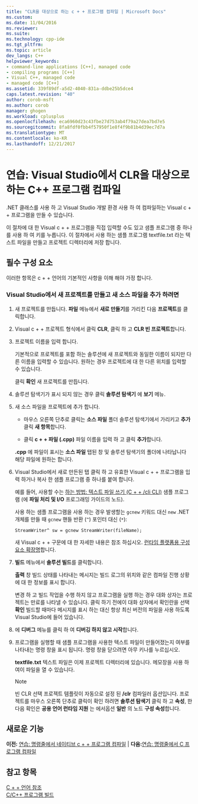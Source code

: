```yaml
---
title: "CLR을 대상으로 하는 c + + 프로그램 컴파일 | Microsoft Docs"
ms.custom: 
ms.date: 11/04/2016
ms.reviewer: 
ms.suite: 
ms.technology: cpp-ide
ms.tgt_pltfrm: 
ms.topic: article
dev_langs: C++
helpviewer_keywords:
- command-line applications [C++], managed code
- compiling programs [C++]
- Visual C++, managed code
- managed code [C++]
ms.assetid: 339f89df-a5d2-4040-831a-ddbe25b5dce4
caps.latest.revision: "40"
author: corob-msft
ms.author: corob
manager: ghogen
ms.workload: cplusplus
ms.openlocfilehash: eca6960d23c43fbe27d753ab4f79a27dea7bd7e5
ms.sourcegitcommit: 8fa8fdf0fbb4f57950f1e8f4f9b81b4d39ec7d7a
ms.translationtype: MT
ms.contentlocale: ko-KR
ms.lasthandoff: 12/21/2017
---
```

# <a name="walkthrough-compiling-a-c-program-that-targets-the-clr-in-visual-studio"></a>연습: Visual Studio에서 CLR을 대상으로 하는 C++ 프로그램 컴파일
.NET 클래스를 사용 하 고 Visual Studio 개발 환경 사용 하 여 컴파일하는 Visual c + + 프로그램을 만들 수 있습니다.  
  
 이 절차에 대 한 Visual c + + 프로그램을 직접 입력할 수도 있고 샘플 프로그램 중 하나를 사용 하 여 키를 누릅니다. 이 절차에서 사용 하는 샘플 프로그램 textfile.txt 라는 텍스트 파일을 만들고 프로젝트 디렉터리에 저장 합니다.  
  
## <a name="prerequisites"></a>필수 구성 요소  
 이러한 항목은 c + + 언어의 기본적인 사항을 이해 해야 가정 합니다.  
  
### <a name="to-create-a-new-project-in-visual-studio-and-add-a-new-source-file"></a>Visual Studio에서 새 프로젝트를 만들고 새 소스 파일을 추가 하려면  
  
1.  새 프로젝트를 만듭니다. **파일** 메뉴에서 **새로 만들기**를 가리킨 다음 **프로젝트**를 클릭합니다.  
  
2.  Visual c + + 프로젝트 형식에서 클릭 **CLR**, 클릭 하 고 **CLR 빈 프로젝트**합니다.  
  
3.  프로젝트 이름을 입력 합니다.  
  
     기본적으로 프로젝트를 포함 하는 솔루션에 새 프로젝트와 동일한 이름이 되지만 다른 이름을 입력할 수 있습니다. 원하는 경우 프로젝트에 대 한 다른 위치를 입력할 수 있습니다.  
  
     클릭 **확인** 새 프로젝트를 만듭니다.  
  
4.  솔루션 탐색기가 표시 되지 않는 경우 클릭 **솔루션 탐색기** 에 **보기** 메뉴.  
  
5.  새 소스 파일을 프로젝트에 추가 합니다.  
  
    -   마우스 오른쪽 단추로 클릭는 **소스 파일** 폴더 솔루션 탐색기에서 가리키고 **추가** 클릭 **새 항목**합니다.  
  
    -   클릭 **c + + 파일 (.cpp)** 파일 이름을 입력 하 고 클릭 **추가**합니다.  
  
     **.cpp** 에 파일이 표시는 **소스 파일** 탭된 창 및 솔루션 탐색기의 폴더에 나타납니다 해당 파일에 원하는 합니다.  
  
6.  Visual Studio에서 새로 만든된 탭 클릭 하 고 유효한 Visual c + + 프로그램을 입력 하거나 복사 한 샘플 프로그램 중 하나를 붙여 합니다.  
  
     예를 들어, 사용할 수는 [하는 방법: 텍스트 파일 쓰기 (C + + /cli CLI)](../dotnet/how-to-write-a-text-file-cpp-cli.md) 샘플 프로그램 (에 **파일 처리 및 I/O** 프로그래밍 가이드의 노드).  
  
     사용 하는 샘플 프로그램을 사용 하는 경우 발생할는 `gcnew` 키워드 대신 `new` .NET 개체를 만들 때 `gcnew` 핸들 반환 (`^`) 포인터 대신 (`*`):  
  
     `StreamWriter^ sw = gcnew StreamWriter(fileName);`  
  
     새 Visual c + + 구문에 대 한 자세한 내용은 참조 하십시오. [런타임 플랫폼용 구성 요소 확장명](../windows/component-extensions-for-runtime-platforms.md)합니다.  
  
7.  **빌드** 메뉴에서 **솔루션 빌드**를 클릭합니다.  
  
     **출력** 창 빌드 상태를 나타내는 메시지는 빌드 로그의 위치와 같은 컴파일 진행 상황에 대 한 정보를 표시 합니다.  
  
     변경 하 고 빌드 작업을 수행 하지 않고 프로그램을 실행 하는 경우 대화 상자는 프로젝트는 만료를 나타낼 수 있습니다. 클릭 하기 전에이 대화 상자에서 확인란을 선택 **확인** 빌드할 때마다 메시지를 표시 하는 대신 항상 최신 버전의 파일을 사용 하도록 Visual Studio에 들어 있습니다.  
  
8.  에 **디버그** 메뉴를 클릭 하 여 **디버깅 하지 않고 시작**합니다.  
  
9. 프로그램을 실행할 때 샘플 프로그램을 사용한 텍스트 파일이 만들어졌는지 여부를 나타내는 명령 창을 표시 됩니다. 명령 창을 닫으려면 아무 키나를 누르십시오.  
  
     **textfile.txt** 텍스트 파일은 이제 프로젝트 디렉터리에 있습니다. 메모장을 사용 하 여이 파일을 열 수 있습니다.  
  
    > [!NOTE]
    >  빈 CLR 선택 프로젝트 템플릿이 자동으로 설정 된 **/clr** 컴파일러 옵션입니다. 프로젝트를 마우스 오른쪽 단추로 클릭이 확인 하려면 **솔루션 탐색기** 클릭 하 고 **속성**, 한 다음 확인은 **공용 언어 런타임 지원** 는 에서옵션 **일반** 의 노드 **구성 속성**합니다.  
  
## <a name="whats-next"></a>새로운 기능  
 **이전:** [연습: 명령줄에서 네이티브 c + + 프로그램 컴파일](../build/walkthrough-compiling-a-native-cpp-program-on-the-command-line.md) &#124; **다음:**[연습: 명령줄에서 C 프로그램 컴파일](../build/walkthrough-compile-a-c-program-on-the-command-line.md)  
  
## <a name="see-also"></a>참고 항목  
 [C + + 언어 참조](../cpp/cpp-language-reference.md)   
 [C/C++ 프로그램 빌드](../build/building-c-cpp-programs.md)